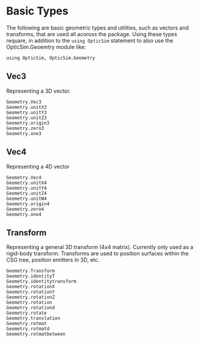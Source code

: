 # Basic Types

The following are basic geometric types and utilities, such as vectors and transforms, that are used all acoross the package. Using these types requare, in addition to the `using OpticSim` statement to also use the OpticSim.Geoemtry module like:

```@example
using OpticSim, OpticSim.Geometry
```

## Vec3

Representing a 3D vector.

```@docs
Geometry.Vec3
Geometry.unitX3
Geometry.unitY3
Geometry.unitZ3
Geometry.origin3
Geometry.zero3
Geometry.one3
```

## Vec4

Representing a 4D vector 

```@docs
Geometry.Vec4
Geometry.unitX4
Geometry.unitY4
Geometry.unitZ4
Geometry.unitW4
Geometry.origin4
Geometry.zero4
Geometry.one4
```

## Transform

Representing a general 3D transform (4x4 matrix). Currently only used as a rigid-body transform.
Transforms are used to position surfaces within the CSG tree, position emitters in 3D, etc. 

```@docs
Geometry.Transform
Geometry.identityT
Geometry.identitytransform
Geometry.rotationX
Geometry.rotationY
Geometry.rotationZ
Geometry.rotation
Geometry.rotationd
Geometry.rotate
Geometry.translation
Geometry.rotmat
Geometry.rotmatd
Geometry.rotmatbetween
```

